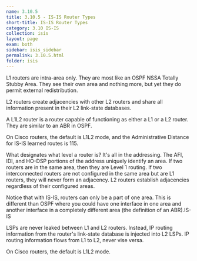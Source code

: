 ```yaml
---
name: 3.10.5
title: 3.10.5 - IS-IS Router Types
short-title: IS-IS Router Types
category: 3.10 IS-IS
collection: isis
layout: page
exam: both
sidebar: isis_sidebar
permalink: 3.10.5.html
folder: isis
---
```


L1 routers are intra-area only. They are most like an OSPF NSSA Totally Stubby Area. They see their own area and nothing more, but yet they do permit external redistribution.

L2 routers create adjacencies with other L2 routers and share all information present in their L2 link-state databases.

A L1L2 router is a router capable of functioning as either a L1 or a L2 router. They are similar to an ABR in OSPF.

On Cisco routers, the default is L1L2 mode, and the Administrative Distance for IS-IS learned routes is 115.

What designates what level a router is? It's all in the addressing. The AFI, IDI, and HO-DSP portions of the address uniquely identify an area. If two routers are in the same area, then they are Level 1 routing. If two interconnected routers are not configured in the same area but are L1 routers, they will never form an adjacency. L2 routers establish adjacencies regardless of their configured areas.

Notice that with IS-IS, routers can only be a part of one area. This is different than OSPF where you could have one interface in one area and another interface in a completely different area (the definition of an ABR).IS-IS

LSPs are never leaked between L1 and L2 routers. Instead, IP routing information from the router's link-state database is injected into L2 LSPs. IP routing information flows from L1 to L2, never vise versa.

On Cisco routers, the default is L1L2 mode.
